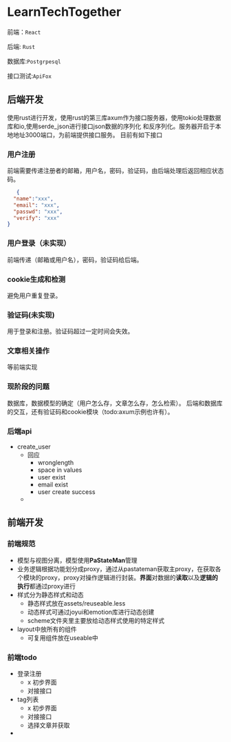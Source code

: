 # LearnTechTogether
前端：`React`


后端: `Rust`

数据库:`Postgrpesql`


接口测试:`ApiFox`
## 后端开发
使用rust进行开发，使用rust的第三库axum作为接口服务器，使用tokio处理数据库和io,使用serde_json进行接口json数据的序列化
和反序列化。服务器开启于本地地址3000端口，为前端提供接口服务。
目前有如下接口
### 用户注册
前端需要传递注册者的邮箱，用户名，密码，验证码，由后端处理后返回相应状态码。
```json
   {
  "name":"xxx",
  "email": "xxx",
  "passwd": "xxx",
  "verify": "xxx"
}
```
### 用户登录（未实现）
前端传递（邮箱或用户名），密码，验证码给后端。

### cookie生成和检测
避免用户重复登录。
### 验证码(未实现)
用于登录和注册。验证码超过一定时间会失效。
### 文章相关操作
等前端实现

### 现阶段的问题

数据库，数据模型的确定（用户怎么存，文章怎么存，怎么检索）。
后端和数据库的交互，还有验证码和cookie模块（todo:axum示例也许有）。

### 后端api

- create_user
  - 回应
    - wronglength
    - space in values
    - user exist
    - email exist
    - user create success
  - 

## 前端开发

### 前端规范

- 模型与视图分离，模型使用**PaStateMan**管理
- 业务逻辑根据功能划分成proxy，通过从pastateman获取主proxy，在获取各个模块的proxy，proxy对操作逻辑进行封装。**界面**对数据的**读取**以及**逻辑的执行**都通过proxy进行
- 样式分为静态样式和动态
  - 静态样式放在assets/reuseable.less
  - 动态样式可通过joyui和emotion库进行动态创建
  - scheme文件夹里主要放给动态样式使用的特定样式
- layout中放所有的组件
  - 可复用组件放在useable中

### 前端todo

- 登录注册
  - x 初步界面
  - 对接接口
- tag列表
  - x 初步界面
  - 对接接口
  - 选择文章并获取
- 



